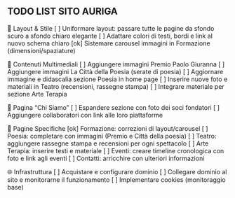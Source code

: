 TODO LIST SITO AURIGA
----------------------

🎨 Layout & Stile
[ ] Uniformare layout: passare tutte le pagine da sfondo scuro a sfondo chiaro elegante
[ ] Adattare colori di testi, bordi e link al nuovo schema chiaro
[ok] Sistemare carousel immagini in Formazione (dimensioni/spaziature)

📸 Contenuti Multimediali
[ ] Aggiungere immagini Premio Paolo Giuranna
[ ] Aggiungere immagini La Città della Poesia (serate di poesia)
[ ] Aggiornare immagine e didascalia sezione Poesia in home page
[ ] Inserire nuove foto e materiali in Teatro (recensioni, rassegne stampa)
[ ] Integrare materiale per sezione Arte Terapia

👥 Pagina “Chi Siamo”
[ ] Espandere sezione con foto dei soci fondatori
[ ] Aggiungere collaboratori con link alle loro piattaforme

📑 Pagine Specifiche
[ok] Formazione: correzioni di layout/carousel
[ ] Poesia: completare con immagini (Premio e Città della poesia)
[ ] Teatro: aggiungere rassegne stampa e recensioni per ogni spettacolo
[ ] Arte Terapia: inserire testi e materiale
[ ] Eventi: creare timeline cronologica con foto e link agli eventi
[ ] Contatti: arricchire con ulteriori informazioni

🌐 Infrastruttura
[ ] Acquistare e configurare dominio
[ ] Collegare dominio al sito e monitorarne il funzionamento
[ ] Implementare cookies (monitoraggio base)